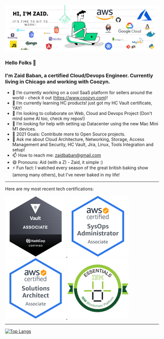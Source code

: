 [![Header](https://github.com/zbaban/zbaban/blob/main/header.png "Header")](https://www.linkedin.com/in/zaid-baban-2935a519/)

### Hello Folks 👋

### I'm Zaid Baban, a certified Cloud/Devops Engineer. Currently living in Chicago and working with Coozyn.


- 🔭 I’m currently working on a cool SaaS platform for sellers around the world - check it out (https://www.coozyn.com)!
- 🌱 I’m currently learning HC products! just got my HC Vault certificate, YAY!
- 👯 I’m looking to collaborate on Web, Cloud and Devops Project (Don't mind some AI too, check my repos!)
- 🤔 I’m looking for help with setting up Datacenter using the new Mac Mini M1 devices.
- 🥅 2021 Goals: Contribute more to Open Source projects.
- 💬 Ask me about Cloud Architecture, Networking, Storage, Access Management and Security,  HC Vault, Jira, Linux, Tools Integration and setup!
- 📫 How to reach me: zaidbaban@gmail.com
- 😄 Pronouns: Aid (with a Z) - Zaid, it simple :)
- ⚡ Fun fact: I watched every season of the great british baking show (among many others), but I've never baked in my life!  


---

Here are my most recent tech certifications:

<a href="https://www.youracclaim.com/earner/earned/badge/10386a5a-a345-4777-afc7-339869637078"><img src=https://github.com/zbaban/zbaban/blob/main/hashicorp-certified-vault-associate.png width=200 height=200> <a href=https://www.youracclaim.com/earner/earned/badge/f5375952-cb36-4263-8bd0-37a031268e3a><img src=https://github.com/zbaban/zbaban/blob/main/aws-certified-sysops-administrator-associate.png width=200 height=200>
<a href=https://www.youracclaim.com/earner/earned/badge/ff5af0e6-2135-4a1d-b0c8-1e421fd125a2><img src=https://github.com/zbaban/zbaban/blob/main/aws-certified-solutions-architect-associate.png width=200 height=200>
<a href=https://www.youracclaim.com/earner/earned/badge/e0389343-e00f-48c4-8b1f-7bba266feadf><img src=https://github.com/zbaban/zbaban/blob/main/ibm-blockchain-essentials-2.png width=200 height=200>
 
 ---
 
  [![Top Langs](https://github-readme-stats.vercel.app/api/top-langs/?username=zbaban&langs_count=10&layout=compact)](https://github.com/zbaban/github-readme-stats)
